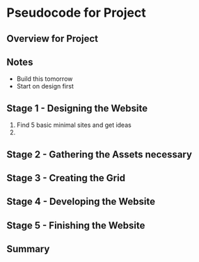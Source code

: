 # Pseudocode for Project

## Overview for Project 

## Notes
- Build this tomorrow 
- Start on design first

## Stage 1 - Designing the Website
1. Find 5 basic minimal sites and get ideas
2. 

## Stage 2 - Gathering the Assets necessary

## Stage 3 - Creating the Grid

## Stage 4 - Developing the Website 

## Stage 5 - Finishing the Website 

## Summary 